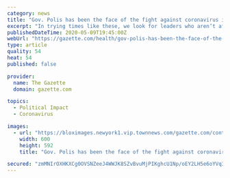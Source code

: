 ```yaml
---
category: news
title: "Gov. Polis has been the face of the fight against coronavirus in Colorado"
excerpt: "In trying times like these, we look for leaders who aren’t afraid to lead, leaders who communicate the stakes, take responsibility and act. We look for the man or woman"
publishedDateTime: 2020-05-09T19:45:00Z
webUrl: "https://gazette.com/health/gov-polis-has-been-the-face-of-the-fight-against-coronavirus-in-colorado/article_1ebf9930-90a4-11ea-9c3f-eff2284950d5.html"
type: article
quality: 54
heat: 54
published: false

provider:
  name: The Gazette
  domain: gazette.com

topics:
  - Political Impact
  - Coronavirus

images:
  - url: "https://bloximages.newyork1.vip.townnews.com/gazette.com/content/tncms/custom/image/3f755dae-418c-11e8-a244-53852639d709.png?resize=600%2C592"
    width: 600
    height: 592
    title: "Gov. Polis has been the face of the fight against coronavirus in Colorado"

secured: "zmMNIrOXHKXCg0OVSNZeeJ4WWJK8SZvBvuMjPIKghcU1Np/oEY2LH5e6oYVq3RwYXzD4mxBeFJ2VDa5bQqF0zW5a9fwavyyIU4ldVSl0aX2eMUDl2pD/TeWBdWblAgN9Te5TdbXWE1pUJl/RdjA3lV++xH3q4Ucwsf0orUea299d22kWmD8+Ujxi/EigFAtAj5IS4Sc8EGG0GJ6LRBH7geQQWUbcYniNVDYUmKb23Yi8IEmH9x1mq0/ZWADzNWZI6EyLoSZ2/rpZxOIRYCpqdSb/ltLEduv7i2OkSzqQRxORfAZakrGAOvF6eB5NLabX;3aNnRLocQqJr02YjKP2t3Q=="
---
```


